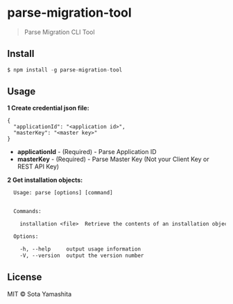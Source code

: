 # parse-migration-tool

> Parse Migration CLI Tool

## Install

```js
$ npm install -g parse-migration-tool
```

## Usage

**1 Create credential json file:**

```
{
  "applicationId": "<application id>",
  "masterKey": "<master key>"
}
```

* **applicationId** - (Required) - Parse Application ID
* **masterKey** - (Required) - Parse Master Key (Not your Client Key or REST API Key)

**2 Get installation objects:**

```txt
  Usage: parse [options] [command]


  Commands:

    installation <file>  Retrieve the contents of an installation objects

  Options:

    -h, --help     output usage information
    -V, --version  output the version number
```

## License

MIT © Sota Yamashita
